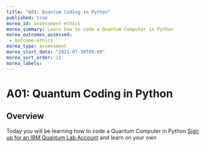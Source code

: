 ```yaml
---
title: "A01: Quantum Coding in Python"
published: true
morea_id: assessment-ethics
morea_summary: Learn how to code a Quantum Computer in Python
morea_outcomes_assessed:
 - outcome-ethics
morea_type: assessment
morea_start_date: "2021-07-30T09:00"
morea_sort_order: 12
morea_labels:
---
```


# A01: Quantum Coding in Python

## Overview

Today you will be learning how to code a Quantum Computer in Python
[Sign up for an IBM Quantum Lab Account](https://quantum-computing.ibm.com/lab) and learn on your own

